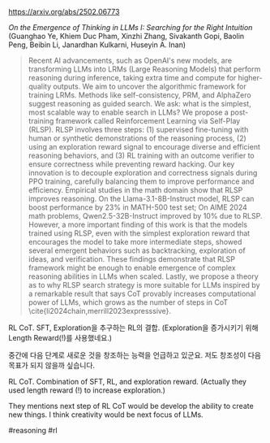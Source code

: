 https://arxiv.org/abs/2502.06773

*On the Emergence of Thinking in LLMs I: Searching for the Right Intuition* (Guanghao Ye, Khiem Duc Pham, Xinzhi Zhang, Sivakanth Gopi, Baolin Peng, Beibin Li, Janardhan Kulkarni, Huseyin A. Inan)

> Recent AI advancements, such as OpenAI's new models, are transforming LLMs into LRMs (Large Reasoning Models) that perform reasoning during inference, taking extra time and compute for higher-quality outputs. We aim to uncover the algorithmic framework for training LRMs. Methods like self-consistency, PRM, and AlphaZero suggest reasoning as guided search. We ask: what is the simplest, most scalable way to enable search in LLMs? We propose a post-training framework called Reinforcement Learning via Self-Play (RLSP). RLSP involves three steps: (1) supervised fine-tuning with human or synthetic demonstrations of the reasoning process, (2) using an exploration reward signal to encourage diverse and efficient reasoning behaviors, and (3) RL training with an outcome verifier to ensure correctness while preventing reward hacking. Our key innovation is to decouple exploration and correctness signals during PPO training, carefully balancing them to improve performance and efficiency. Empirical studies in the math domain show that RLSP improves reasoning. On the Llama-3.1-8B-Instruct model, RLSP can boost performance by 23% in MATH-500 test set; On AIME 2024 math problems, Qwen2.5-32B-Instruct improved by 10% due to RLSP. However, a more important finding of this work is that the models trained using RLSP, even with the simplest exploration reward that encourages the model to take more intermediate steps, showed several emergent behaviors such as backtracking, exploration of ideas, and verification. These findings demonstrate that RLSP framework might be enough to enable emergence of complex reasoning abilities in LLMs when scaled. Lastly, we propose a theory as to why RLSP search strategy is more suitable for LLMs inspired by a remarkable result that says CoT provably increases computational power of LLMs, which grows as the number of steps in CoT \cite{li2024chain,merrill2023expresssive}.

RL CoT. SFT, Exploration을 추구하는 RL의 결합. (Exploration을 증가시키기 위해 Length Reward(!)를 사용했네요.)

중간에 다음 단계로 새로운 것을 창조하는 능력을 언급하고 있군요. 저도 창조성이 다음 목표가 되지 않을까 싶습니다.

<english>
RL CoT. Combination of SFT, RL, and exploration reward. (Actually they used length reward (!) to increase exploration.)

They mentions next step of RL CoT would be develop the ability to create new things. I think creativity would be next focus of LLMs.
</english>

#reasoning #rl 